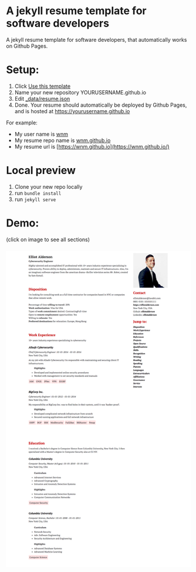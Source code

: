 A jekyll resume template for software developers
============

A jekyll resume template for software developers, that automatically works on Github Pages.

# Setup:

1. Click [Use this template](https://github.com/wnm/resume_template/generate)
2. Name your new repository YOURUSERNAME.github.io
3. Edit [_data/resume.json](_data/resume.json)
4. Done. Your resume should automatically be deployed by Github Pages, and is hosted at https://yourusername.github.io

For example:
- My user name is [wnm](https://github.com/wnm/)
- My resume repo name is [wnm.github.io](https://github.com/wnm/wnm.github.io)
- My resume url is [https://wnm.github.io](https://wnm.github.io/)

# Local preview

1. Clone your new repo locally
2. run `bundle install`
3. run `jekyll serve`

# Demo:
(click on image to see all sections)

<h3 align="center">
  <a href="/screen.png"><img src="screen_small.png" alt="ResumeExporter Logo" /></a>
</h3>